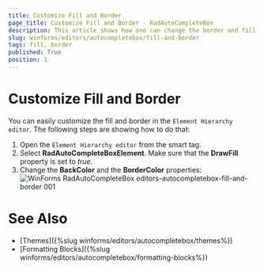 ```yaml
---
title: Customize Fill and Border
page_title: Customize Fill and Border - RadAutoCompleteBox
description: This article shows how one can change the border and fill of RadAutoCompleteBox.
slug: winforms/editors/autocompletebox/fill-and-border
tags: fill, border
published: True
position: 1
---
```


# Customize Fill and Border

You can easily customize the fill and border in the `Element Hierarchy editor`. The following steps are showing how to do that:

1. Open the `Element Hierarchy editor` from the smart tag.
2. Select __RadAutoCompleteBoxElement__. Make sure that the __DrawFill__ property is set to *true*.
3. Change the __BackColor__ and the __BorderColor__ properties:
    ![WinForms RadAutoCompleteBox editors-autocompletebox-fill-and-border 001](images/editors-autocompletebox-fill-and-border001.png)


# See Also

* [Themes]({%slug winforms/editors/autocompletebox/themes%})
* [Formatting Blocks]({%slug winforms/editors/autocompletebox/formatting-blocks%})
